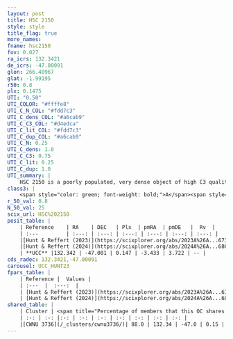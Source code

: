 ```yaml
---
layout: post
title: HSC 2150
style: style
title_flag: true
more_names: 
fname: hsc2150
fov: 0.027
ra_icrs: 132.3421
de_icrs: -47.00091
glon: 266.48967
glat: -1.99195
r50: 0.8
plx: 0.1475
UTI: "0.50"
UTI_COLOR: "#ffffe8"
UTI_C_N_COL: "#fdd7c3"
UTI_C_dens_COL: "#a6cab9"
UTI_C_C3_COL: "#d4edca"
UTI_C_lit_COL: "#fdd7c3"
UTI_C_dup_COL: "#a6cab9"
UTI_C_N: 0.25
UTI_C_dens: 1.0
UTI_C_C3: 0.75
UTI_C_lit: 0.25
UTI_C_dup: 1.0
UTI_summary: |
    HSC 2150 is a poorly populated, very dense object of high C3 quality. It was recently reported in the literature. This object shares a large percentage of members with a later reported entry.
class3: |
    <span style="color: green; font-weight: bold;">A</span><span style="color: #FFC300; font-weight: bold;">B</span>
r_50_val: 0.8
N_50_val: 25
scix_url: HSC%202150
posit_table: |
    | Reference    | RA    | DEC   | Plx  | pmRA  | pmDE   |  Rv  |
    | :---         | :---: | :---: | :---: | :---: | :---: | :---: |
    |[Hunt & Reffert (2023)](https://scixplorer.org/abs/2023A%26A...673A.114H) | 132.34 | -47.005 | 0.154 | -3.423 | 3.707 | -- |
    |[Hunt & Reffert (2024)](https://scixplorer.org/abs/2024A%26A...686A..42H) | 132.34 | -47.005 | 0.154 | -3.423 | 3.707 | -- |
    | **UCC** |132.342 | -47.001 | 0.147 | -3.433 | 3.722 | -- | 
cds_radec: 132.3421,-47.00091
carousel: UCC_HUNT23
fpars_table: |
    | Reference |  Values |
    | :---  |  :---:  |
    | [Hunt & Reffert (2023)](https://scixplorer.org/abs/2023A%26A...673A.114H) | `AV50=2.082, diffAV50=0.308, MOD50=13.689, logAge50=8.485` |
    | [Hunt & Reffert (2024)](https://scixplorer.org/abs/2024A%26A...686A..42H) | `MassJ=558.263` |
shared_table: |
    | Cluster | <span title="Percentage of members that this OC shares with the ones listed">%</span>   | RA   | DEC   | Plx   | pmRA  | pmDE  | Rv | UTI |
    | :-: | :-: |:-: | :-: | :-: | :-: | :-: | :-: | :-: |
    |[CWNU 3736](/_clusters/cwnu3736/)| 88.0 | 132.34 | -47.0 | 0.15 | -3.44 | 3.74 | -- |0.04 |
---
```

